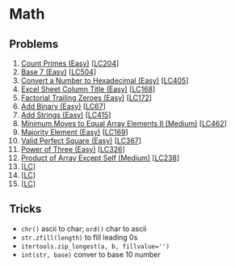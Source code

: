 # Math

## Problems

1. [Count Primes (Easy)]()
[[LC204](https://leetcode.com/problems/count-primes/description/)]
1. [Base 7 (Easy)]()
[[LC504](https://leetcode.com/problems/base-7/description/)]
1. [Convert a Number to Hexadecimal (Easy)]()
[[LC405](https://leetcode.com/problems/convert-a-number-to-hexadecimal/description/)]
1. [Excel Sheet Column Title (Easy)]()
[[LC168](https://leetcode.com/problems/excel-sheet-column-title/description/)]
1. [Factorial Trailing Zeroes (Easy)]()
[[LC172](https://leetcode.com/problems/factorial-trailing-zeroes/description/)]
1. [Add Binary (Easy)]()
[[LC67](https://leetcode.com/problems/add-binary/description/)]
1. [Add Strings (Easy)]()
[[LC415](https://leetcode.com/problems/add-strings/description/)]
1. [Minimum Moves to Equal Array Elements II (Medium)]()
[[LC462](https://leetcode.com/problems/minimum-moves-to-equal-array-elements-ii/description/)]
1. [Majority Element (Easy)]()
[[LC169](https://leetcode.com/problems/majority-element/description/)]
1. [Valid Perfect Square (Easy)]()
[[LC367](https://leetcode.com/problems/valid-perfect-square/description/)]
1. [Power of Three (Easy)]()
[[LC326](https://leetcode.com/problems/power-of-three/description/)]
1. [Product of Array Except Self (Medium)]()
[[LC238](https://leetcode.com/problems/product-of-array-except-self/description/)]
1. []()
[[LC]()]
1. []()
[[LC]()]
1. []()
[[LC]()]

## Tricks

- `chr()` ascii to char; `ord()` char to ascii
- `str.zfill(length)` to fill leading 0s
- `itertools.zip_longest(a, b, fillvalue='')`
- `int(str, base)` conver to base 10 number
